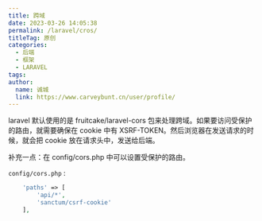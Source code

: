 ```yaml
---
title: 跨域
date: 2023-03-26 14:05:38
permalink: /laravel/cros/
titleTag: 原创
categories: 
  - 后端
  - 框架
  - LARAVEL
tags: 
author: 
  name: 诚城
  link: https://www.carveybunt.cn/user/profile/
---
```


laravel 默认使用的是 fruitcake/laravel-cors 包来处理跨域。如果要访问受保护的路由，就需要确保在 cookie 中有 XSRF-TOKEN。然后浏览器在发送请求的时候，就会把 cookie 放在请求头中，发送给后端。

补充一点：在 config/cors.php 中可以设置受保护的路由。

`config/cors.php` :

```php
    'paths' => [
        'api/*',
        'sanctum/csrf-cookie'
    ],
```
